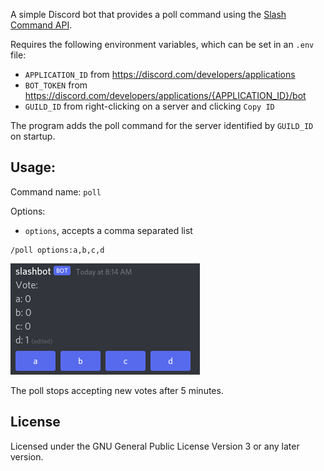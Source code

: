 A simple Discord bot that provides a poll command using the [Slash Command API](https://discord.com/developers/docs/interactions/slash-commands).


Requires the following environment variables, which can be set in an `.env` file:
- `APPLICATION_ID` from https://discord.com/developers/applications
- `BOT_TOKEN` from https://discord.com/developers/applications/{APPLICATION_ID}/bot
- `GUILD_ID` from right-clicking on a server and clicking `Copy ID`

The program adds the poll command for the server identified by `GUILD_ID` on startup.

## Usage:
Command name: `poll`

Options:
- `options`, accepts a comma separated list
```
/poll options:a,b,c,d
```
![Example of what the output of the poll command looks like](./docs/slashbot.png)

The poll stops accepting new votes after 5 minutes.

## License
Licensed under the GNU General Public License Version 3 or any later version.
